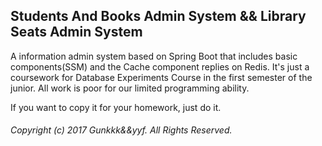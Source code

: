 
## Students And Books Admin System && Library Seats Admin System

A information admin system based on Spring Boot that includes basic components(SSM) and the Cache component replies on Redis.
It's just a coursework for Database Experiments Course in the first semester of the junior. 
All work is poor for our limited programming ability.

If you want to copy it for your homework, just do it.



###### Copyright (c) 2017 Gunkkk&&yyf. All Rights Reserved.

